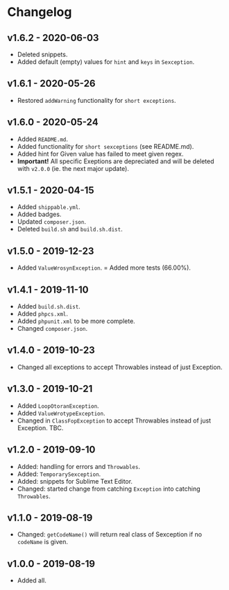 # Changelog

## v1.6.2 - 2020-06-03

- Deleted snippets.
- Added default (empty) values for `hint` and `keys` in `Sexception`.

## v1.6.1 - 2020-05-26

- Restored `addWarning` functionality for `short exceptions`.

## v1.6.0 - 2020-05-24

- Added `README.md`.
- Added functionality for `short sexceptions` (see README.md).
- Added hint for Given value has failed to meet given regex.
- **Important!** All specific Exeptions are depreciated and will be deleted with `v2.0.0` (ie. the next major update).

## v1.5.1 - 2020-04-15

- Added `shippable.yml`.
- Added badges.
- Updated `composer.json`.
- Deleted `build.sh` and `build.sh.dist`.

## v1.5.0 - 2019-12-23

- Added `ValueWrosynException`.
= Added more tests (66.00%).

## v1.4.1 - 2019-11-10

- Added `build.sh.dist`.
- Added `phpcs.xml`.
- Added `phpunit.xml` to be more complete.
- Changed `composer.json`.

## v1.4.0 - 2019-10-23

- Changed all exceptions to accept Throwables instead of just Exception.

## v1.3.0 - 2019-10-21

- Added `LoopOtoranException`.
- Added `ValueWrotypeException`.
- Changed in `ClassFopException` to accept Throwables instead of just Exception. TBC.

## v1.2.0 - 2019-09-10

- Added: handling for errors and `Throwables`.
- Added: `TemporarySexception`.
- Added: snippets for Sublime Text Editor.
- Changed: started change from catching `Exception` into catching `Throwables`.

## v1.1.0 - 2019-08-19

- Changed: `getCodeName()` will return real class of Sexception if no `codeName` is given.

## v1.0.0 - 2019-08-19

- Added all.
